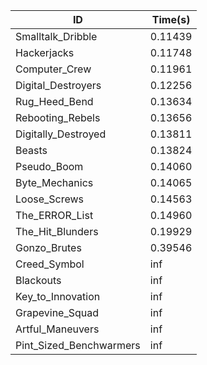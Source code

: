 |ID|Time(s)|
|-|-|
|Smalltalk_Dribble|0.11439|
|Hackerjacks|0.11748|
|Computer_Crew|0.11961|
|Digital_Destroyers|0.12256|
|Rug_Heed_Bend|0.13634|
|Rebooting_Rebels|0.13656|
|Digitally_Destroyed|0.13811|
|Beasts|0.13824|
|Pseudo_Boom|0.14060|
|Byte_Mechanics|0.14065|
|Loose_Screws|0.14563|
|The_ERROR_List|0.14960|
|The_Hit_Blunders|0.19929|
|Gonzo_Brutes|0.39546|
|Creed_Symbol|inf|
|Blackouts|inf|
|Key_to_Innovation|inf|
|Grapevine_Squad|inf|
|Artful_Maneuvers|inf|
|Pint_Sized_Benchwarmers|inf|
